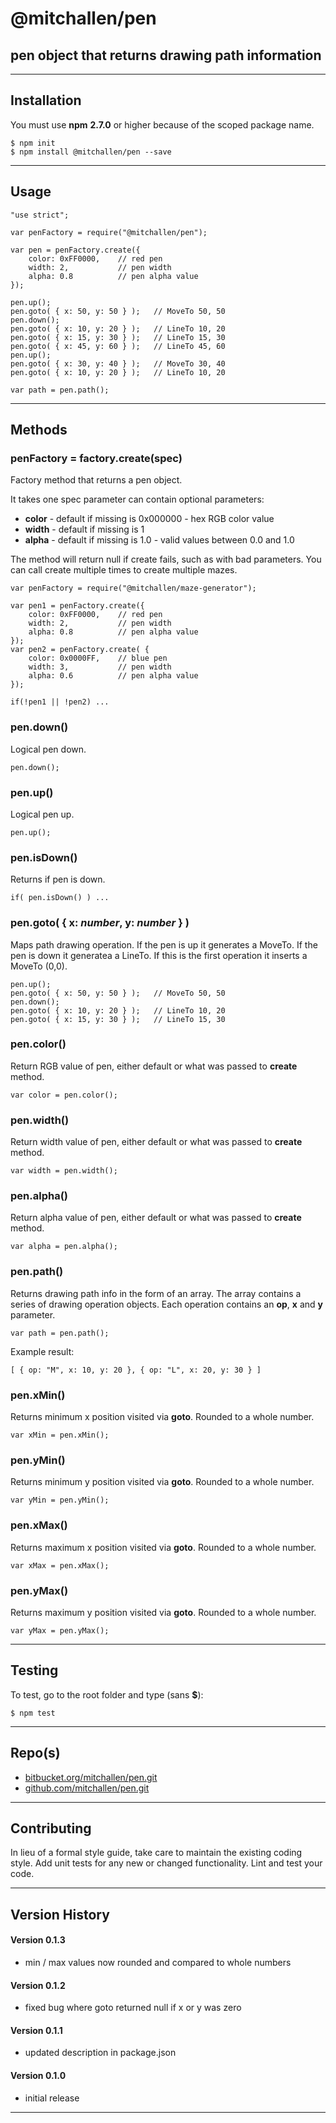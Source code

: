 
@mitchallen/pen
==
pen object that returns drawing path information
--
* * *
## Installation

You must use __npm__ __2.7.0__ or higher because of the scoped package name.

    $ npm init
    $ npm install @mitchallen/pen --save
  
* * *

## Usage

    "use strict";
    
	var penFactory = require("@mitchallen/pen");

	var pen = penFactory.create({ 
		color: 0xFF0000,	// red pen
		width: 2,			// pen width 
		alpha: 0.8			// pen alpha value
	});
	
	pen.up();
	pen.goto( { x: 50, y: 50 } );	// MoveTo 50, 50
	pen.down();
	pen.goto( { x: 10, y: 20 } );	// LineTo 10, 20
	pen.goto( { x: 15, y: 30 } );	// LineTo 15, 30
	pen.goto( { x: 45, y: 60 } );	// LineTo 45, 60
	pen.up();
	pen.goto( { x: 30, y: 40 } );	// MoveTo 30, 40
	pen.goto( { x: 10, y: 20 } );	// LineTo 10, 20
	
	var path = pen.path();
	
* * * 

 
## Methods


### penFactory = factory.create(spec)

Factory method that returns a pen object. 

It takes one spec parameter can contain optional parameters:

* __color__ - default if missing is 0x000000 - hex RGB color value
* __width__ - default if missing is 1
* __alpha__ - default if missing is 1.0 - valid values between 0.0 and 1.0

The method will return null if create fails, such as with bad parameters. You can call create multiple times to create multiple mazes.

    var penFactory = require("@mitchallen/maze-generator");

    var pen1 = penFactory.create({ 
		color: 0xFF0000,	// red pen
		width: 2,			// pen width 
		alpha: 0.8			// pen alpha value
	});
    var pen2 = penFactory.create( { 
		color: 0x0000FF,	// blue pen
		width: 3,			// pen width 
		alpha: 0.6			// pen alpha value
	});

    if(!pen1 || !pen2) ...

### pen.down()

Logical pen down. 

    pen.down();
    
### pen.up()

Logical pen up. 

    pen.up();
    
### pen.isDown()

Returns if pen is down. 

    if( pen.isDown() ) ...
    
### pen.goto( { x: *number*, y: *number* } )

Maps path drawing operation. If the pen is up it generates a MoveTo. If the pen is down it generatea a LineTo. If this is the first operation it inserts a MoveTo (0,0). 

	pen.up();
	pen.goto( { x: 50, y: 50 } );	// MoveTo 50, 50
	pen.down();
	pen.goto( { x: 10, y: 20 } );	// LineTo 10, 20
	pen.goto( { x: 15, y: 30 } );	// LineTo 15, 30
	
### pen.color()

Return RGB value of pen, either default or what was passed to __create__ method. 

    var color = pen.color();
    
### pen.width()

Return width value of pen, either default or what was passed to __create__ method. 

    var width = pen.width();
    
### pen.alpha()

Return alpha value of pen, either default or what was passed to __create__ method. 

    var alpha = pen.alpha();
    
### pen.path()

Returns drawing path info in the form of an array.  The array contains a series of drawing operation objects. Each operation contains an __op__, __x__ and __y__ parameter. 

    var path = pen.path();
    
Example result:

	[ { op: "M", x: 10, y: 20 }, { op: "L", x: 20, y: 30 } ]
	
### pen.xMin()

Returns minimum x position visited via __goto__. Rounded to a whole number.

    var xMin = pen.xMin();
    
### pen.yMin()

Returns minimum y position visited via __goto__. Rounded to a whole number.

    var yMin = pen.yMin();
    
### pen.xMax()

Returns maximum x position visited via __goto__. Rounded to a whole number.

    var xMax = pen.xMax();
    
### pen.yMax()

Returns maximum y position visited via __goto__. Rounded to a whole number.

    var yMax = pen.yMax();
  
* * *

## Testing

To test, go to the root folder and type (sans __$__):

    $ npm test 
 
* * *
 
## Repo(s)

* [bitbucket.org/mitchallen/pen.git](https://bitbucket.org/mitchallen/pen.git)
* [github.com/mitchallen/pen.git](https://github.com/mitchallen/pen.git)

* * *

## Contributing

In lieu of a formal style guide, take care to maintain the existing coding style.
Add unit tests for any new or changed functionality. Lint and test your code.

* * *

## Version History

#### Version 0.1.3 

* min / max values now rounded and compared to whole numbers

#### Version 0.1.2 

* fixed bug where goto returned null if x or y was zero

#### Version 0.1.1 

* updated description in package.json

#### Version 0.1.0 

* initial release

* * *
